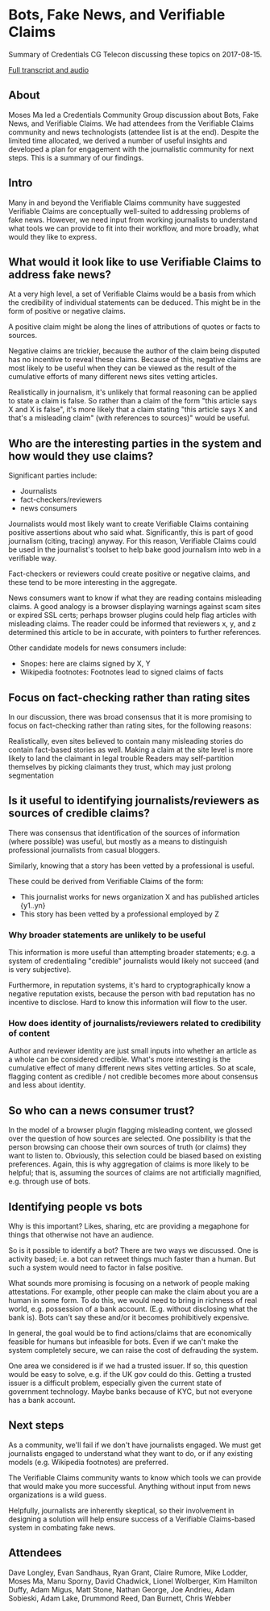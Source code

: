 # Bots, Fake News, and Verifiable Claims

Summary of Credentials CG Telecon discussing these topics on 2017-08-15.

[Full transcript and audio](https://w3c-ccg.github.io/meetings/2017-08-15/#topic-2)

## About

Moses Ma led a Credentials Community Group discussion about Bots, Fake News, and Verifiable Claims. We had attendees from the Verifiable Claims community and news technologists (attendee list is at the end). Despite the limited time allocated, we derived a number of useful insights and developed a plan for engagement with the journalistic community for next steps. This is a summary of our findings.

## Intro

Many in and beyond the Verifiable Claims community have suggested Verifiable Claims are conceptually well-suited to addressing problems of fake news. However, we need input from working journalists to understand what tools we can provide to fit into their workflow, and more broadly, what would they like to express.

## What would it look like to use Verifiable Claims to address fake news? 

At a very high level, a set of Verifiable Claims would be a basis from which the credibility of individual statements can be deduced. This might be in the form of positive or negative claims.

A positive claim might be along the lines of attributions of quotes or facts to sources. 

Negative claims are trickier, because the author of the claim being disputed has no incentive to reveal these claims. Because of this, negative claims are most likely to be useful when they can be viewed as the result of the cumulative efforts of many different news sites vetting articles.

Realistically in journalism, it's unlikely that formal reasoning can be applied to state a claim is false. So rather than a claim of the form "this article says X and X is false", it's more likely that a claim stating "this article says X and that's a misleading claim" (with references to sources)" would be useful.

## Who are the interesting parties in the system and how would they use claims?

Significant parties include:

- Journalists
- fact-checkers/reviewers
- news consumers

Journalists would most likely want to create Verifiable Claims containing positive assertions about who said what. Significantly, this is part of good journalism (citing, tracing) anyway. For this reason, Verifiable Claims could be used in the journalist's toolset to help bake good journalism into web in a verifiable way. 

Fact-checkers or reviewers could create positive or negative claims, and these tend to be more interesting in the aggregate.

News consumers want to know if what they are reading contains misleading claims. A good analogy is a browser displaying warnings against scam sites or expired SSL certs; perhaps browser plugins could help flag articles with misleading claims. The reader could be informed that reviewers x, y, and z determined this article to be in accurate, with pointers to further references.

Other candidate models for news consumers include:
- Snopes: here are claims signed by X, Y
- Wikipedia footnotes: Footnotes lead to signed claims of facts

## Focus on fact-checking rather than rating sites

In our discussion, there was broad consensus that it is more promising to focus on fact-checking rather than rating sites, for the following reasons:

Realistically, even sites believed to contain many misleading stories do contain fact-based stories as well. 
Making a claim at the site level is more likely to land the claimant in legal trouble
Readers may self-partition themselves by picking claimants they trust, which may just prolong segmentation

## Is it useful to identifying journalists/reviewers as sources of credible claims?

There was consensus that identification of the sources of information (where possible) was useful, but mostly as a means to distinguish professional journalists from casual bloggers.

Similarly, knowing that a story has been vetted by a professional is useful.

These could be derived from Verifiable Claims of the form:
- This journalist works for news organization X and has published articles {y1..yn}
- This story has been vetted by a professional employed by Z

### Why broader statements are unlikely to be useful

This information is more useful than attempting broader statements; e.g. a system of credentialing "credible" journalists would likely not succeed (and is very subjective).

Furthermore, in reputation systems, it's hard to cryptographically know a negative reputation exists, because the person with bad reputation has no incentive to disclose. Hard to know this information will flow to the user.

### How does identity of journalists/reviewers related to credibility of content

Author and reviewer identity are just small inputs into whether an article as a whole can be considered credible. What's more interesting is the cumulative effect of many different news sites vetting articles. So at scale, flagging content as credible / not credible becomes more about consensus and less about identity.

## So who can a news consumer trust?

In the model of a browser plugin flagging misleading content, we glossed over the question of how sources are selected. One possibility is that the person browsing can choose their own sources of truth (or claims) they want to listen to. Obviously, this selection could be biased based on existing preferences. Again, this is why aggregation of claims is more likely to be helpful; that is, assuming the sources of claims are not artificially magnified, e.g. through use of bots.

## Identifying people vs bots

Why is this important? Likes, sharing, etc are providing a megaphone for things that otherwise not have an audience. 

So is it possible to identify a bot? There are two ways we discussed. One is activity based; i.e. a bot can retweet things much faster than a human. But such a system would need to factor in false positive.

What sounds more promising is focusing on a network of people making attestations. For example, other people can make the claim about you are a human in some form. To do this, we would need to bring in richness of real world, e.g. possession of a bank account. (E.g. without disclosing what the bank is). Bots can't say these and/or it becomes prohibitively expensive.

In general, the goal would be to find actions/claims that are economically feasible for humans but infeasible for bots. Even if we can't make the system completely secure, we can raise the cost of defrauding the system. 

One area we considered is if we had a trusted issuer. If so, this question would be easy to solve, e.g. if the UK gov could do this. Getting a trusted issuer is a difficult problem, especially given the current state of government technology. Maybe banks because of KYC, but not everyone has a bank account. 

## Next steps	

As a community, we'll fail if we don't have journalists engaged. We must get journalists engaged to understand what they want to do, or if any existing models (e.g. Wikipedia footnotes) are preferred.

The Verifiable Claims community wants to know which tools we can provide that would make you more successful. Anything without input from news organizations is a wild guess.

Helpfully, journalists are inherently skeptical, so their involvement in designing a solution will help ensure success of a Verifiable Claims-based system in combating fake news.

## Attendees
Dave Longley, Evan Sandhaus, Ryan Grant, Claire Rumore, Mike Lodder, Moses Ma, Manu Sporny, David Chadwick, Lionel Wolberger, Kim Hamilton Duffy, Adam Migus, Matt Stone, Nathan George, Joe Andrieu, Adam Sobieski, Adam Lake, Drummond Reed, Dan Burnett, Chris Webber
